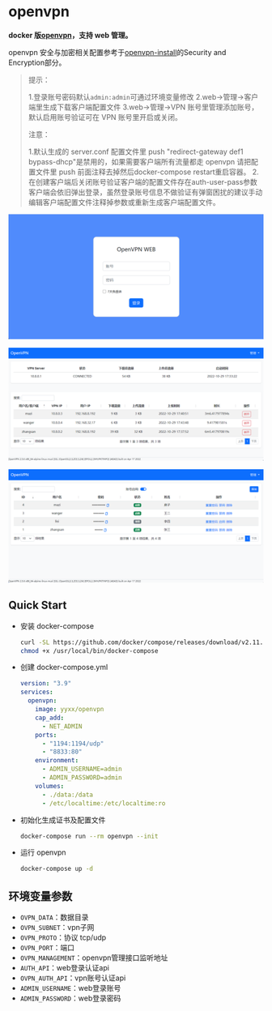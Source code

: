 # openvpn

**docker 版[openvpn](https://hub.docker.com/r/yyxx/openvpn)，支持 web 管理。**

openvpn 安全与加密相关配置参考于[openvpn-install](https://github.com/angristan/openvpn-install)的Security and Encryption部分。

> 提示：
>
> 1.登录账号密码默认`admin:admin`可通过环境变量修改
> 2.web->管理->客户端里生成下载客户端配置文件
> 3.web->管理->VPN 账号里管理添加账号，默认启用账号验证可在 VPN 账号里开启或关闭。
>
> 注意：
>
> 1.默认生成的 server.conf 配置文件里 push "redirect-gateway def1 bypass-dhcp"是禁用的，如果需要客户端所有流量都走 openvpn 请把配置文件里 push 前面注释去掉然后docker-compose restart重启容器。
> 2.在创建客户端后关闭账号验证客户端的配置文件存在auth-user-pass参数客户端会依旧弹出登录，虽然登录账号信息不做验证有弹窗困扰的建议手动编辑客户端配置文件注释掉参数或重新生成客户端配置文件。

![image-20240529110841439](https://raw.githubusercontent.com/GavinTan/files/master/picgo/image-20240529110841439.png)

![20220930173030](https://raw.githubusercontent.com/GavinTan/files/master/picgo/20220930173030.png)

![20220930173103](https://raw.githubusercontent.com/GavinTan/files/master/picgo/20220930173103.png)

## Quick Start

- 安装 docker-compose

  ```bash
  curl -SL https://github.com/docker/compose/releases/download/v2.11.2/docker-compose-linux-x86_64 -o /usr/local/bin/docker-compose
  chmod +x /usr/local/bin/docker-compose
  ```

- 创建 docker-compose.yml

  ```yaml
  version: "3.9"
  services:
    openvpn:
      image: yyxx/openvpn
      cap_add:
        - NET_ADMIN
      ports:
        - "1194:1194/udp"
        - "8833:80"
      environment:
        - ADMIN_USERNAME=admin
        - ADMIN_PASSWORD=admin
      volumes:
        - ./data:/data
        - /etc/localtime:/etc/localtime:ro
  ```

- 初始化生成证书及配置文件

  ```bash
  docker-compose run --rm openvpn --init
  ```

- 运行 openvpn

  ```bash
  docker-compose up -d
  ```

## 环境变量参数

- `OVPN_DATA`：数据目录
- `OVPN_SUBNET`：vpn子网
- `OVPN_PROTO`：协议 tcp/udp
- `OVPN_PORT`：端口
- `OVPN_MANAGEMENT`：openvpn管理接口监听地址
- `AUTH_API`：web登录认证api
- `OVPN_AUTH_API`：vpn账号认证api
- `ADMIN_USERNAME`：web登录账号
- `ADMIN_PASSWORD`：web登录密码
